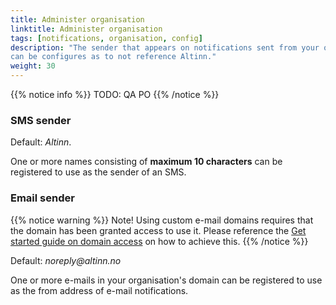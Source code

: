 ```yaml
---
title: Administer organisation
linktitle: Administer organisation
tags: [notifications, organisation, config]
description: "The sender that appears on notifications sent from your organisation through Altinn 
can be configures as to not reference Altinn."
weight: 30
---
```


{{% notice info %}}
TODO: QA PO
{{% /notice %}}

### SMS sender
Default: _Altinn_.

One or more names consisting of **maximum 10 characters** can be registered 
to use as the sender of an SMS. 

### Email sender

{{% notice warning %}}
Note! Using custom e-mail domains requires that the domain has been granted access to use it. 
Please reference the [Get started guide on domain access](get-started/domain-setup/) on how to achieve this.
{{% /notice %}}

Default: _noreply@altinn.no_

One or more e-mails in your organisation's domain can be registered 
to use as the from address of e-mail notifications. 

